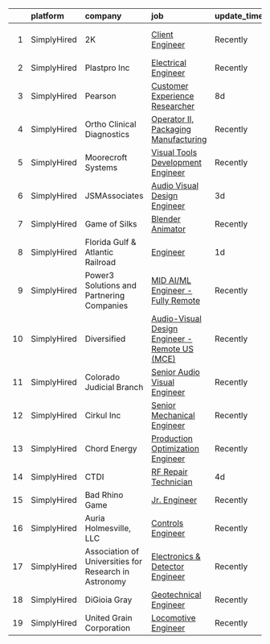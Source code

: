 

|    | platform    | company                                               | job                                                                                                                                                        | update_time   | location                 |
|---:|:------------|:------------------------------------------------------|:-----------------------------------------------------------------------------------------------------------------------------------------------------------|:--------------|:-------------------------|
|  1 | SimplyHired | 2K                                                    | [Client Engineer](https://www.simplyhired.com/job/cZQPejets_NczKFD1bJGQfuiF30IOqtKPMA8Q71l0bbINwIaMD4i5w?q=visual+engineer)                                | Recently      | Novato, CA +1 location   |
|  2 | SimplyHired | Plastpro Inc                                          | [Electrical Engineer](https://www.simplyhired.com/job/MvEPbPs2gH79JXAoRoztHuZkiwmH8PyPwjeDQfzBhlPn-i5X8PzWPQ?q=visual+engineer)                            | Recently      | Ashtabula, OH            |
|  3 | SimplyHired | Pearson                                               | [Customer Experience Researcher](https://www.simplyhired.com/job/1Tmf8Bnij6mPGnD01DEa3X0nmaJ6ojaWt8JgKCoNA0fIZrFcgzZ4iw?q=visual+engineer)                 | 8d            | Austin, TX +51 locations |
|  4 | SimplyHired | Ortho Clinical Diagnostics                            | [Operator II, Packaging Manufacturing](https://www.simplyhired.com/job/rCiYYvQVFujultrl6uerrkvpzBHAPhz1o2vPgI0OHyz6QeffSySXOQ?q=visual+engineer)           | Recently      | Rochester, NY            |
|  5 | SimplyHired | Moorecroft Systems                                    | [Visual Tools Development Engineer](https://www.simplyhired.com/job/r7dF0i8GkmIbk8YargSJhR7PWufY4SYzMAtpN78Nc5uIQ1aSM_OJDQ?q=visual+engineer)              | Recently      | Remote                   |
|  6 | SimplyHired | JSMAssociates                                         | [Audio Visual Design Engineer](https://www.simplyhired.com/job/52akHfITzIkMxutNvWVkelDd1vSyfN8E0tsxXPly4yR9r1rrSYHObA?q=visual+engineer)                   | 3d            | Nashville, TN            |
|  7 | SimplyHired | Game of Silks                                         | [Blender Animator](https://www.simplyhired.com/job/KzykJDWO-L53yC8j2Y4esmKOgAzFz8HS0y8GnoD69xbqq0rL9kqSMA?q=visual+engineer)                               | Recently      | Remote                   |
|  8 | SimplyHired | Florida Gulf & Atlantic Railroad                      | [Engineer](https://www.simplyhired.com/job/kcWnw-zfW3JeJdox6h3dI_b8_8eweU-zpbxq3Ot14nEZMdXHHswLCw?q=visual+engineer)                                       | 1d            | Lake City, FL            |
|  9 | SimplyHired | Power3 Solutions and Partnering Companies             | [MID AI/ML Engineer - Fully Remote](https://www.simplyhired.com/job/QprorJcTGdB6EsAKjfRxyVeGcwelFgkPAdQghR8is8Ny9oP1HwV9yA?q=visual+engineer)              | Recently      | Remote                   |
| 10 | SimplyHired | Diversified                                           | [Audio-Visual Design Engineer - Remote US (MCE)](https://www.simplyhired.com/job/hCvj1aoRLvN4k8tL4wJd4dC0b7Zdal7YXvIMw--zk6vjNWb-OflIxw?q=visual+engineer) | Recently      | Georgia +37 locations    |
| 11 | SimplyHired | Colorado Judicial Branch                              | [Senior Audio Visual Engineer](https://www.simplyhired.com/job/1CHuOCT5g2gFpsZkVqA2MO8WnP75VhKj4wVrEq4wR-O-uR4ITY-tQg?q=visual+engineer)                   | Recently      | Colorado                 |
| 12 | SimplyHired | Cirkul Inc                                            | [Senior Mechanical Engineer](https://www.simplyhired.com/job/JDJt-vwfOXobZZxm8nxJGJ4My-oQIEhUKU4ghguc-2Iaz_S2ZzLjJw?q=visual+engineer)                     | Recently      | Watertown, MA            |
| 13 | SimplyHired | Chord Energy                                          | [Production Optimization Engineer](https://www.simplyhired.com/job/Y6Ipmaiw9gRlsfF1I7IHDP4FjPnD1b6i2QF-9zOqHWqDOOGuY0ECZg?q=visual+engineer)               | Recently      | Williston, ND            |
| 14 | SimplyHired | CTDI                                                  | [RF Repair Technician](https://www.simplyhired.com/job/hViCr7L9obGLQmjcK8U2_i4WacTBuH4qIL8rIYELIYlg1wXoCnqtPw?q=visual+engineer)                           | 4d            | Flower Mound, TX         |
| 15 | SimplyHired | Bad Rhino Game                                        | [Jr. Engineer](https://www.simplyhired.com/job/ZqbhgwE955sTYP7hgYWABOr3SZ1uEM2M8UFAlbR06gWoQu34FnqJZA?q=visual+engineer)                                   | Recently      | Remote                   |
| 16 | SimplyHired | Auria Holmesville, LLC                                | [Controls Engineer](https://www.simplyhired.com/job/H9ySpmzmX41Kf7rJJ0QB-GNk_MmlHglemE5OHIkVFEeemfRG1kNQKw?q=visual+engineer)                              | Recently      | Holmesville, OH          |
| 17 | SimplyHired | Association of Universities for Research in Astronomy | [Electronics & Detector Engineer](https://www.simplyhired.com/job/Sehtwyn3MaoYw0xJybE7MlWz9fel5kuSa1hYklUVbgxJo_Pq9tkmLA?q=visual+engineer)                | Recently      | Hilo, HI                 |
| 18 | SimplyHired | DiGioia Gray                                          | [Geotechnical Engineer](https://www.simplyhired.com/job/0ULkxwt6RlJIgUkOm0erK33Df9ZYCMYjgFPK0V5jBjivjum255AonQ?q=visual+engineer)                          | Recently      | Gilbert, AZ              |
| 19 | SimplyHired | United Grain Corporation                              | [Locomotive Engineer](https://www.simplyhired.com/job/3Iz4H_QMu9PkYKcGgHzWGPCXLP6UW8TpeMpN_axQfMIvpjSdx8lcow?q=visual+engineer)                            | Recently      | Moccasin, MT             |
